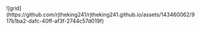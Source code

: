 </html> 
![grid](https://github.com/rjtheking241/rjtheking241.github.io/assets/143460062/917b1ba2-dafc-40ff-af3f-2744c57d019f)
